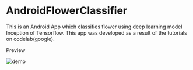 # AndroidFlowerClassifier

This is an Android App which classifies flower using deep learning model Inception of Tensorflow. This app was developed as a result of the tutorials on codelab(google).

Preview

![demo](https://user-images.githubusercontent.com/28951222/41284065-e7b40a24-6e55-11e8-83dd-edd42e952a42.png)

